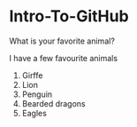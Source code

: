 # Intro-To-GitHub

What is your favorite animal?

I have a few favourite animals

1. Girffe
2. Lion
3. Penguin
4. Bearded dragons
5. Eagles







